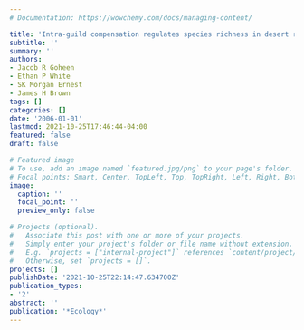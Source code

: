 ```yaml
---
# Documentation: https://wowchemy.com/docs/managing-content/

title: 'Intra-guild compensation regulates species richness in desert rodents: reply'
subtitle: ''
summary: ''
authors:
- Jacob R Goheen
- Ethan P White
- SK Morgan Ernest
- James H Brown
tags: []
categories: []
date: '2006-01-01'
lastmod: 2021-10-25T17:46:44-04:00
featured: false
draft: false

# Featured image
# To use, add an image named `featured.jpg/png` to your page's folder.
# Focal points: Smart, Center, TopLeft, Top, TopRight, Left, Right, BottomLeft, Bottom, BottomRight.
image:
  caption: ''
  focal_point: ''
  preview_only: false

# Projects (optional).
#   Associate this post with one or more of your projects.
#   Simply enter your project's folder or file name without extension.
#   E.g. `projects = ["internal-project"]` references `content/project/deep-learning/index.md`.
#   Otherwise, set `projects = []`.
projects: []
publishDate: '2021-10-25T22:14:47.634700Z'
publication_types:
- '2'
abstract: ''
publication: '*Ecology*'
---
```

